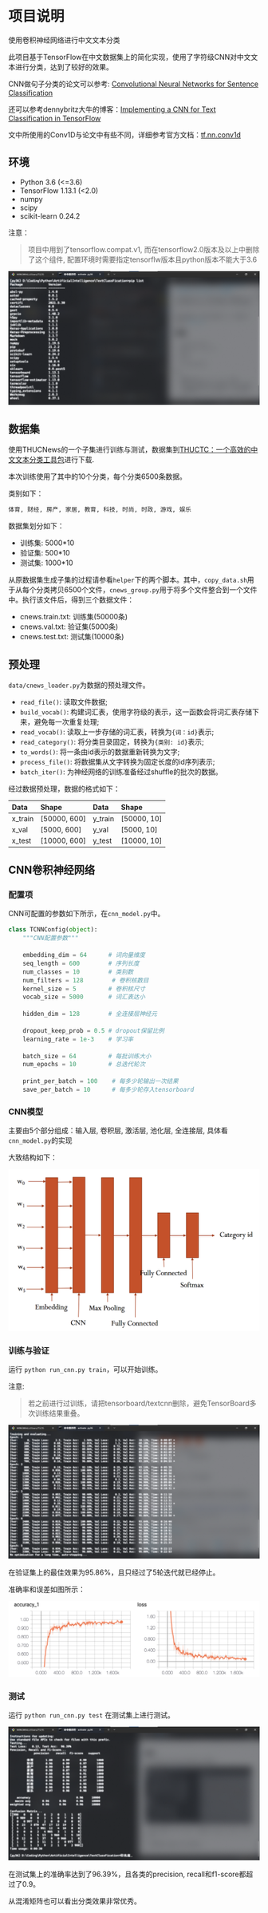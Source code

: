 <!-- title: TextClassiFication -->
<!-- author：BryceLoski11 -->
<!-- time：2023/6/1 16:50 -->
<!-- https://github.com/BryceLoski21/TextClassification -->

# 项目说明

使用卷积神经网络进行中文文本分类

此项目基于TensorFlow在中文数据集上的简化实现，使用了字符级CNN对中文文本进行分类，达到了较好的效果。

CNN做句子分类的论文可以参考: [Convolutional Neural Networks for Sentence Classification](https://arxiv.org/abs/1408.5882)

还可以参考dennybritz大牛的博客：[Implementing a CNN for Text Classification in TensorFlow](http://www.wildml.com/2015/12/implementing-a-cnn-for-text-classification-in-tensorflow/)

文中所使用的Conv1D与论文中有些不同，详细参考官方文档：[tf.nn.conv1d](https://www.tensorflow.org/api_docs/python/tf/nn/conv1d)

## 环境

- Python 3.6 (<=3.6)
- TensorFlow 1.13.1 (<2.0)
- numpy
- scipy
- scikit-learn 0.24.2

注意：
> 项目中用到了tensorflow.compat.v1, 而在tensorflow2.0版本及以上中删除了这个组件, 配置环境时需要指定tensorflw版本且python版本不能大于3.6

![本地环境](images/py36%E7%8E%AF%E5%A2%83%E4%BE%9D%E8%B5%96.png)

## 数据集

使用THUCNews的一个子集进行训练与测试，数据集到[THUCTC：一个高效的中文文本分类工具包](http://thuctc.thunlp.org/)进行下载.

本次训练使用了其中的10个分类，每个分类6500条数据。

类别如下：

```txt
体育, 财经, 房产, 家居, 教育, 科技, 时尚, 时政, 游戏, 娱乐
```

数据集划分如下：

- 训练集: 5000*10
- 验证集: 500*10
- 测试集: 1000*10

从原数据集生成子集的过程请参看`helper`下的两个脚本。其中，`copy_data.sh`用于从每个分类拷贝6500个文件，`cnews_group.py`用于将多个文件整合到一个文件中。执行该文件后，得到三个数据文件：

- cnews.train.txt: 训练集(50000条)
- cnews.val.txt: 验证集(5000条)
- cnews.test.txt: 测试集(10000条)

## 预处理

`data/cnews_loader.py`为数据的预处理文件。

- `read_file()`: 读取文件数据;
- `build_vocab()`: 构建词汇表，使用字符级的表示，这一函数会将词汇表存储下来，避免每一次重复处理;
- `read_vocab()`: 读取上一步存储的词汇表，转换为`{词：id}`表示;
- `read_category()`: 将分类目录固定，转换为`{类别: id}`表示;
- `to_words()`: 将一条由id表示的数据重新转换为文字;
- `process_file()`: 将数据集从文字转换为固定长度的id序列表示;
- `batch_iter()`: 为神经网络的训练准备经过shuffle的批次的数据。

经过数据预处理，数据的格式如下：

| Data | Shape | Data | Shape |
| :---------- | :---------- | :---------- | :---------- |
| x_train | [50000, 600] | y_train | [50000, 10] |
| x_val | [5000, 600] | y_val | [5000, 10] |
| x_test | [10000, 600] | y_test | [10000, 10] |

## CNN卷积神经网络

### 配置项

CNN可配置的参数如下所示，在`cnn_model.py`中。

```python
class TCNNConfig(object):
    """CNN配置参数"""

    embedding_dim = 64      # 词向量维度
    seq_length = 600        # 序列长度
    num_classes = 10        # 类别数
    num_filters = 128        # 卷积核数目
    kernel_size = 5         # 卷积核尺寸
    vocab_size = 5000       # 词汇表达小

    hidden_dim = 128        # 全连接层神经元

    dropout_keep_prob = 0.5 # dropout保留比例
    learning_rate = 1e-3    # 学习率

    batch_size = 64         # 每批训练大小
    num_epochs = 10         # 总迭代轮次

    print_per_batch = 100    # 每多少轮输出一次结果
    save_per_batch = 10      # 每多少轮存入tensorboard
```

### CNN模型

主要由5个部分组成：输入层, 卷积层, 激活层, 池化层, 全连接层, 具体看`cnn_model.py`的实现

大致结构如下：

![images/cnn_architecture](images/cnn_architecture.png)

### 训练与验证

运行 `python run_cnn.py train`，可以开始训练。

注意:
> 若之前进行过训练，请把tensorboard/textcnn删除，避免TensorBoard多次训练结果重叠。

![train](images/验证集训练.png)

在验证集上的最佳效果为95.86%，且只经过了5轮迭代就已经停止。

准确率和误差如图所示：

![images](images/acc_loss.png)

### 测试

运行 `python run_cnn.py test` 在测试集上进行测试。

![test](images/测试集测试带水印.png)

在测试集上的准确率达到了96.39%，且各类的precision, recall和f1-score都超过了0.9。

从混淆矩阵也可以看出分类效果非常优秀。

<!-- 恨重叠,重叠恨,恨绵绵,恨满晚妆楼; -->
